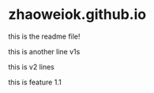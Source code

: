 # zhaoweiok.github.io

this is the readme file!

this is another line v1s

this is v2 lines

this is feature 1.1